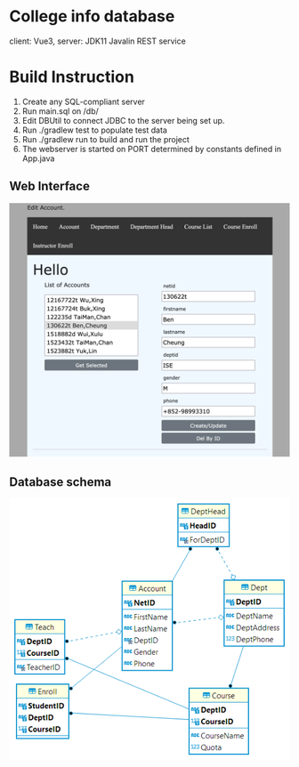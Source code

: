 # College info database
client: Vue3, server: JDK11 Javalin REST service

# Build Instruction
1. Create any SQL-compliant server
2. Run main.sql on /db/
3. Edit DBUtil to connect JDBC to the server being set up.
4. Run ./gradlew test to populate test data
5. Run ./gradlew run to build and run the project
6. The webserver is started on PORT determined by constants defined in App.java

## Web Interface

![picture 1](images/account.png)  

## Database schema

![alt](docs/ER_diagram_31May.png)
